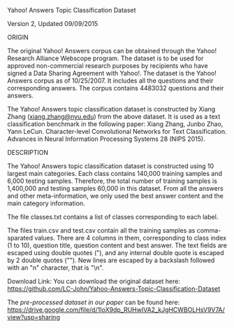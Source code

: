 Yahoo! Answers Topic Classification Dataset

Version 2, Updated 09/09/2015


ORIGIN

The original Yahoo! Answers corpus can be obtained through the Yahoo! Research Alliance Webscope program. The dataset is to be used for approved non-commercial research purposes by recipients who have signed a Data Sharing Agreement with Yahoo!. The dataset is the Yahoo! Answers corpus as of 10/25/2007. It includes all the questions and their corresponding answers. The corpus contains 4483032 questions and their answers. 

The Yahoo! Answers topic classification dataset is constructed by Xiang Zhang (xiang.zhang@nyu.edu) from the above dataset. It is used as a text classification benchmark in the following paper: Xiang Zhang, Junbo Zhao, Yann LeCun. Character-level Convolutional Networks for Text Classification. Advances in Neural Information Processing Systems 28 (NIPS 2015).


DESCRIPTION

The Yahoo! Answers topic classification dataset is constructed using 10 largest main categories. Each class contains 140,000 training samples and 6,000 testing samples. Therefore, the total number of training samples is 1,400,000 and testing samples 60,000 in this dataset. From all the answers and other meta-information, we only used the best answer content and the main category information.

The file classes.txt contains a list of classes corresponding to each label. 

The files train.csv and test.csv contain all the training samples as comma-sparated values. There are 4 columns in them, corresponding to class index (1 to 10), question title, question content and best answer. The text fields are escaped using double quotes ("), and any internal double quote is escaped by 2 double quotes (""). New lines are escaped by a backslash followed with an "n" character, that is "\n".


Download Link:
You can download the original dataset here: https://github.com/LC-John/Yahoo-Answers-Topic-Classification-Dataset

The *pre-processed dataset in our paper* can be found here: https://drive.google.com/file/d/1IoX9dp_RUHwIVA2_kJgHCWBOLHsV9V7A/view?usp=sharing

